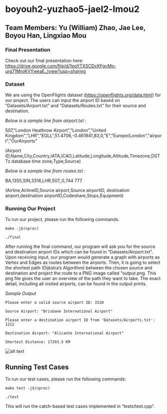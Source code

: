 # boyouh2-yuzhao5-jael2-lmou2

## Team Members: Yu (William) Zhao, Jae Lee, Boyou Han, Lingxiao Mou

### Final Presentation
Check out our final presentation here: https://drive.google.com/file/d/1poYTXSCDcKFgcMo-urg71MroKVYweaE_/view?usp=sharing

### Dataset
We are using the OpenFlights dataset (https://openflights.org/data.html) for our project. The users can input the airport ID based on “Datasets/Airport.txt” and “Datasets/Routes.txt” for their source and destination. 

*Below is a sample line from airport.txt :*

507,"London Heathrow Airport","London","United Kingdom","LHR","EGLL",51.4706,-0.461941,83,0,"E","Europe/London","airport","OurAirports"

(Airport ID,Name,City,Country,IATA,ICAO,Latitude,Longitude,Altitude,Timezone,DSTTz database time zone,Type,Source)


*Below is a sample line from routes.txt :*

BA,1355,SIN,3316,LHR,507,,0,744 777

(Airline,AirlineID,Source airport,Source airportID, destination airport,destination airportID,Codeshare,Stops,Equipment)


### Running Our Project
To run our project, please run the following commands.

`make -j$(nproc)`

`./final`

After running the final command, our program will ask you for the source and destination airport IDs which can be found in “Datasets/Airport.txt”. Upon receiving input, our program would generate a graph with airports as Vertex and Edges as routes between the airports. Then, it is going to select the shortest path (Dijkstra’s Algorithm) between the chosen source and destination and project the route to a PNG image called “output.png. This png file gives the user an overview of the path they want to take. The exact detail, including all visited airports, can be found in the output prints.

*Sample Output*

`Please enter a valid source airport ID: 3320`

`Source Airport: "Brisbane International Airport"`

`Please enter a destination airport ID from 'Datasets/Airports.txt': 1212`

`Destination Airport: "Alicante International Airport"`

`Shortest Distance: 17293.5 KM`

![alt text](https://github-dev.cs.illinois.edu/cs225-fa20/boyouh2-yuzhao5-jael2-lmou2/blob/master/sample.png?raw=true)


## Running Test Cases
To run our test cases, please run the following commands:

`make test -j$(nproc)`

`./test`

This will run the catch-based test cases implemented in “tests/test.cpp”. 
